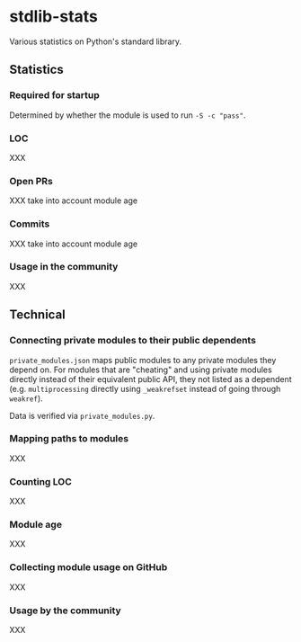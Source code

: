 # stdlib-stats

Various statistics on Python's standard library.

## Statistics

### Required for startup

Determined by whether the module is used to run `-S -c "pass"`.

### LOC

XXX

### Open PRs

XXX take into account module age

### Commits

XXX take into account module age

### Usage in the community

XXX

## Technical

### Connecting private modules to their public dependents

`private_modules.json` maps public modules to any private modules they depend
on. For modules that are "cheating" and using private modules directly instead
of their equivalent public API, they not listed as a dependent
(e.g. `multiprocessing` directly using `_weakrefset` instead of going through
`weakref`).

Data is verified via `private_modules.py`.

### Mapping paths to modules

XXX

### Counting LOC

XXX

### Module age

XXX

### Collecting module usage on GitHub

XXX

### Usage by the community

XXX
